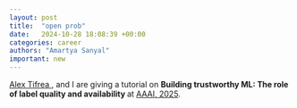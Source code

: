```yaml
---
layout: post
title:  "open prob"
date:   2024-10-28 18:08:39 +00:00
categories: career
authors: "Amartya Sanyal"
important: new
---
```

<a href="https://alex-tifrea.github.io/"> Alex Tifrea </a>,
and I are giving a tutorial on <strong> Building trustworthy ML: The role
of label quality and availability </strong> at <a href="https://aaai.org/">AAAI, 2025</a>.